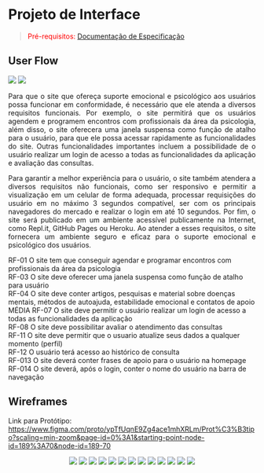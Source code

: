 
# Projeto de Interface

><span style="color:red">Pré-requisitos: <a href="2-Especificação do Projeto.md"> Documentação de Especificação</a></span>


## User Flow


<div Align="justify">
 <img src="https://user-images.githubusercontent.com/123635086/233860883-78f67de8-a529-4c3d-8e6e-b852f12bb4f9.jpg">
 <img src="https://user-images.githubusercontent.com/127910122/233854931-19596c4e-4314-4a2c-af1a-aaaee1e55bfc.png">
 </div>

<p Align="justify">Para que o site que ofereça suporte emocional e psicológico aos usuários possa funcionar em conformidade, é necessário que ele atenda a diversos requisitos funcionais. Por exemplo, o site permitirá que os usuários agendem e programem encontros com profissionais da área da psicologia, além disso, o site oferecera uma janela suspensa como função de atalho para o usuário, para que ele possa acessar rapidamente as funcionalidades do site. Outras funcionalidades importantes incluem a possibilidade de o usuário realizar um login de acesso a todas as funcionalidades da aplicação e avaliação das consultas. </p>

<p Align="justify">Para garantir a melhor experiência para o usuário, o site também atendera a diversos requisitos não funcionais, como ser responsivo e permitir a visualização em um celular de forma adequada, processar requisições do usuário em no máximo 3 segundos compatível, ser com os principais navegadores do mercado e realizar o login em até 10 segundos. Por fim, o site será publicado em um ambiente acessível publicamente na Internet, como Repl.it, GitHub Pages ou Heroku. Ao atender a esses requisitos, o site fornecera um ambiente seguro e eficaz para o suporte emocional e psicológico dos usuários. </p>


RF-01 O site tem que conseguir agendar e programar encontros com profissionais da área da psicologia <br>
RF-03 O site deve oferecer uma janela suspensa como função de atalho para usuário<br>
RF-04	O site deve conter artigos, pesquisas e material sobre doenças mentais, métodos de autoajuda, estabilidade emocional e contatos de apoio	MÉDIA
RF-07 O site deve permitir o usuário realizar um login de acesso a todas as funcionalidades da aplicação<br>
RF-08 O site deve possibilitar avaliar o atendimento das consultas<br>
RF-11 O site deve permitir que o usuario atualize seus dados a qualquer momento (perfil)<br>
RF-12 O usuário terá acesso ao histórico de consulta<br>
RF-013	O site deverá conter frases de apoio para o usuário na homepage<br>
RF-014	O site deverá, após o login, conter o nome do usuário na barra de navegação<br>
 
## Wireframes

Link para Protótipo: https://www.figma.com/proto/ypTfUqnE9Zg4ace1mhXRLm/Prot%C3%B3tipo?scaling=min-zoom&page-id=0%3A1&starting-point-node-id=189%3A70&node-id=189-70
 
 <div Align="center">
 <img src="../docs/img/projetoInterface/PaginaInicial.jpg">
   <img src="../docs/img/projetoInterface/JanelaSuspensa.jpg">
 <img src="../docs/img/projetoInterface/QuemSomos.jpg">
 <img src="../docs/img/projetoInterface/Login.jpg">
 <img src="../docs/img/projetoInterface/Cadastro.jpg">
 <img src="../docs/img/projetoInterface/EspacoDoUsuario.jpg">
   <img src="../docs/img/projetoInterface/Perfil.jpg">
   <img src="../docs/img/projetoInterface/Agendamento.jpg">
     <img src="../docs/img/projetoInterface/Calendario.jpg">
   <img src="../docs/img/projetoInterface/Agenda.jpg">
   <img src="../docs/img/projetoInterface/HistoricoDeConsultas.jpg">
   <img src="../docs/img/projetoInterface/Avaliacao.jpg">
   <img src="../docs/img/projetoInterface/ChamadaDeVideo.jpg">

 </div>

